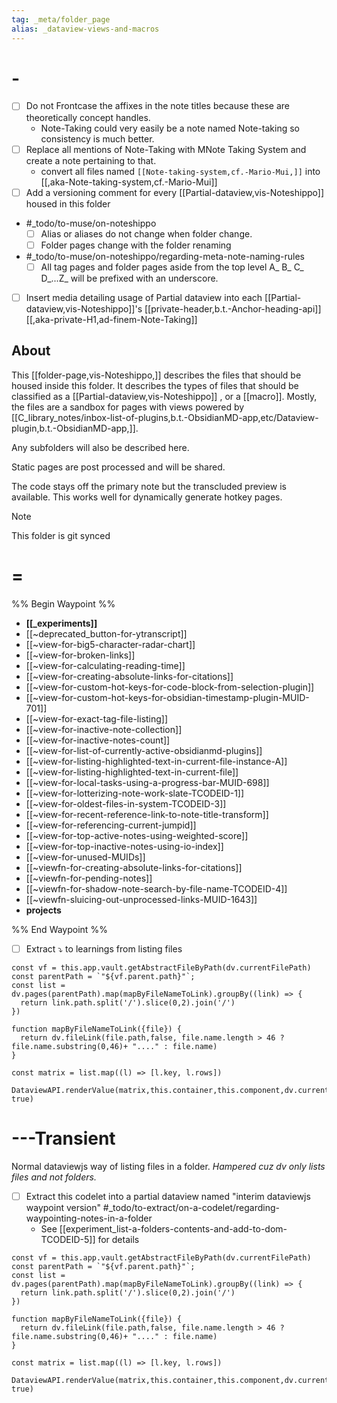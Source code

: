 ```yaml
---
tag: _meta/folder_page 
alias: _dataview-views-and-macros
---
```

# -

- [ ] Do not Frontcase the affixes in the note titles because these are theoretically concept handles.
  - Note-Taking could very easily be a note named Note-taking so consistency is much better.
- [ ] Replace all mentions of Note-Taking with MNote Taking System and create a note pertaining to that.
  - convert all files named `[[Note-taking-system,cf.-Mario-Mui,]]` into [[,aka-Note-taking-system,cf.-Mario-Mui]]
- [ ] Add a versioning comment for every [[Partial-dataview,vis-Noteshippo]] housed in this folder
* #_todo/to-muse/on-noteshippo
  * [ ] Alias or aliases do not change when folder change.
  * [ ] Folder pages change with the folder renaming 

* #_todo/to-muse/on-noteshippo/regarding-meta-note-naming-rules
  - [ ] All tag pages and folder pages aside from the top level  A_ B_ C_ D_...Z_ will be prefixed with an underscore. 
- [ ] Insert media detailing usage of Partial dataview into each [[Partial-dataview,vis-Noteshippo]]'s [[private-header,b.t.-Anchor-heading-api]][[,aka-private-H1,ad-finem-Note-Taking]]

## About

This [[folder-page,vis-Noteshippo,]] describes the files that should be housed inside this folder. It describes the types of files that should be classified as a [[Partial-dataview,vis-Noteshippo]] , or a [[macro]]. Mostly, the files are a sandbox for pages with views powered by [[C_library_notes/inbox-list-of-plugins,b.t.-ObsidianMD-app,etc/Dataview-plugin,b.t.-ObsidianMD-app,]]. 

Any subfolders will also be described here.

Static pages are post processed and will be shared. 

The code stays off the primary note but the transcluded preview is available. This works well for dynamically generate hotkey pages.


> [!note]
> This folder is git synced

# =

%% Begin Waypoint %%
- **[[_experiments]]**
- [[~deprecated_button-for-ytranscript]]
- [[~view-for-big5-character-radar-chart]]
- [[~view-for-broken-links]]
- [[~view-for-calculating-reading-time]]
- [[~view-for-creating-absolute-links-for-citations]]
- [[~view-for-custom-hot-keys-for-code-block-from-selection-plugin]]
- [[~view-for-custom-hot-keys-for-obsidian-timestamp-plugin-MUID-701]]
- [[~view-for-exact-tag-file-listing]]
- [[~view-for-inactive-note-collection]]
- [[~view-for-inactive-notes-count]]
- [[~view-for-list-of-currently-active-obsidianmd-plugins]]
- [[~view-for-listing-highlighted-text-in-current-file-instance-A]]
- [[~view-for-listing-highlighted-text-in-current-file]]
- [[~view-for-local-tasks-using-a-progress-bar-MUID-698]]
- [[~view-for-lotterizing-note-work-slate-TCODEID-1]]
- [[~view-for-oldest-files-in-system-TCODEID-3]]
- [[~view-for-recent-reference-link-to-note-title-transform]]
- [[~view-for-referencing-current-jumpid]]
- [[~view-for-top-active-notes-using-weighted-score]]
- [[~view-for-top-inactive-notes-using-io-index]]
- [[~view-for-unused-MUIDs]]
- [[~viewfn-for-creating-absolute-links-for-citations]]
- [[~viewfn-for-pending-notes]]
- [[~viewfn-for-shadow-note-search-by-file-name-TCODEID-4]]
- [[~viewfn-sluicing-out-unprocessed-links-MUID-1643]]
- **projects**

%% End Waypoint %%

- [ ] Extract ⤵ to learnings from listing files
```dataviewjs
const vf = this.app.vault.getAbstractFileByPath(dv.currentFilePath)
const parentPath = `"${vf.parent.path}"`;
const list = dv.pages(parentPath).map(mapByFileNameToLink).groupBy((link) => {
  return link.path.split('/').slice(0,2).join('/')
})

function mapByFileNameToLink({file}) {
  return dv.fileLink(file.path,false, file.name.length > 46 ? file.name.substring(0,46)+ "...." : file.name)
}

const matrix = list.map((l) => [l.key, l.rows]) 

DataviewAPI.renderValue(matrix,this.container,this.component,dv.currentFilePath, true)
```

# ---Transient
Normal dataviewjs way of listing files in a folder.
*Hampered cuz dv only lists files and not folders.*
- [ ] Extract this codelet  into a partial dataview named "interim dataviewjs waypoint version" #_todo/to-extract/on-a-codelet/regarding-waypointing-notes-in-a-folder 
  - See [[experiment_list-a-folders-contents-and-add-to-dom-TCODEID-5]] for details
```dataviewjs
const vf = this.app.vault.getAbstractFileByPath(dv.currentFilePath)
const parentPath = `"${vf.parent.path}"`;
const list = dv.pages(parentPath).map(mapByFileNameToLink).groupBy((link) => {
  return link.path.split('/').slice(0,2).join('/')
})

function mapByFileNameToLink({file}) {
  return dv.fileLink(file.path,false, file.name.length > 46 ? file.name.substring(0,46)+ "...." : file.name)
}

const matrix = list.map((l) => [l.key, l.rows]) 

DataviewAPI.renderValue(matrix,this.container,this.component,dv.currentFilePath, true)

```

